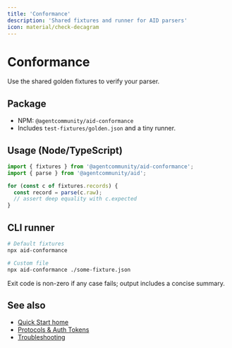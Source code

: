 ```yaml
---
title: 'Conformance'
description: 'Shared fixtures and runner for AID parsers'
icon: material/check-decagram
---
```


# Conformance

Use the shared golden fixtures to verify your parser.

## Package

- NPM: `@agentcommunity/aid-conformance`
- Includes `test-fixtures/golden.json` and a tiny runner.

## Usage (Node/TypeScript)

```ts
import { fixtures } from '@agentcommunity/aid-conformance';
import { parse } from '@agentcommunity/aid';

for (const c of fixtures.records) {
  const record = parse(c.raw);
  // assert deep equality with c.expected
}
```

## CLI runner

```bash
# Default fixtures
npx aid-conformance

# Custom file
npx aid-conformance ./some-fixture.json
```

Exit code is non-zero if any case fails; output includes a concise summary.

## See also

- [Quick Start home](/aid/quickstart)
- [Protocols & Auth Tokens](./protocols)
- [Troubleshooting](./troubleshooting)



